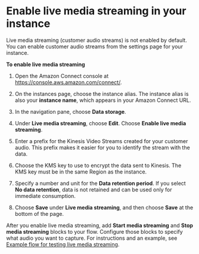 # Enable live media streaming in your instance<a name="enable-live-media-streams"></a>

Live media streaming \(customer audio streams\) is not enabled by default\. You can enable customer audio streams from the settings page for your instance\.

**To enable live media streaming**

1. Open the Amazon Connect console at [https://console\.aws\.amazon\.com/connect/](https://console.aws.amazon.com/connect/)\.

1. On the instances page, choose the instance alias\. The instance alias is also your **instance name**, which appears in your Amazon Connect URL\.

1. In the navigation pane, choose **Data storage**\.

1. Under **Live media streaming**, choose **Edit**\. Choose **Enable live media streaming**\.

1. Enter a prefix for the Kinesis Video Streams created for your customer audio\. This prefix makes it easier for you to identify the stream with the data\.

1. Choose the KMS key to use to encrypt the data sent to Kinesis\. The KMS key must be in the same Region as the instance\. 

1. Specify a number and unit for the **Data retention period**\. If you select **No data retention**, data is not retained and can be used only for immediate consumption\.

1. Choose **Save** under **Live media streaming**, and then choose **Save** at the bottom of the page\.

After you enable live media streaming, add **Start media streaming** and **Stop media streaming** blocks to your flow\. Configure those blocks to specify what audio you want to capture\. For instructions and an example, see [Example flow for testing live media streaming](use-media-streams-blocks.md)\.